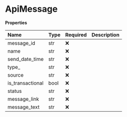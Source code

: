 # ApiMessage

**Properties**

| Name             | Type | Required | Description |
| :--------------- | :--- | :------- | :---------- |
| message_id       | str  | ❌       |             |
| name             | str  | ❌       |             |
| send_date_time   | str  | ❌       |             |
| type\_           | str  | ❌       |             |
| source           | str  | ❌       |             |
| is_transactional | bool | ❌       |             |
| status           | str  | ❌       |             |
| message_link     | str  | ❌       |             |
| message_text     | str  | ❌       |             |

<!-- This file was generated by liblab | https://liblab.com/ -->
